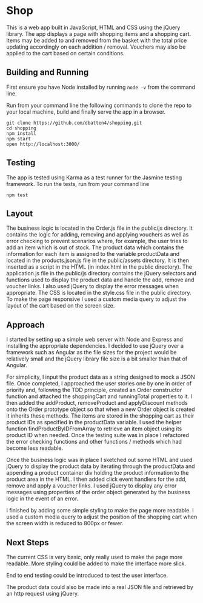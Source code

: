 # Shop

This is a web app built in JavaScript, HTML and CSS using the jQuery library.
The app displays a page with shopping items and a shopping cart. Items may be
added to and removed from the basket with the total price updating accordingly
on each addition / removal. Vouchers may also be applied to the cart based on
certain conditions.

## Building and Running

First ensure you have Node installed by running `node -v` from the command line.

Run from your command line the following commands to clone the repo to your
local machine, build and finally serve the app in a browser.
```
git clone https://github.com/dbatten4/shopping.git
cd shopping
npm install
npm start
open http://localhost:3000/
```

## Testing

The app is tested using Karma as a test runner for the Jasmine testing
framework. To run the tests, run from your command line
```
npm test
```

## Layout

The business logic is located in the Order.js file in the public/js directory.
It contains the logic for adding, removing and applying vouchers as well as
error checking to prevent scenarios where, for example, the user tries to add an
item which is out of stock. The product data which contains the information for
each item is assigned to the variable productData and located in the
products.json.js file in the public/assets directory. It is then inserted as a
script in the HTML (in index.html in the public directory). The application.js
file in the public/js directory contains the jQuery selectors and functions used
to display the product data and handle the add, remove and voucher links.
I also used jQuery to display the error messages when appropriate. The
CSS is located in the style.css file in the public directory. To make the page
responsive I used a custom media query to adjust the layout of the cart based
on the screen size.

## Approach

I started by setting up a simple web server with Node and Express and installing
the appropriate dependencies. I decided to use jQuery over a framework such as
Angular as the file sizes for the project would be relatively small and the
jQuery library file size is a bit smaller than that of Angular.

For simplicity, I input the product data as a string designed to mock a JSON
file. Once completed, I approached the user stories one by one in order of
priority and, following the TDD principle, created an Order constructor function
and attached the shoppingCart and runningTotal properties to it. I then added
the addProduct, removeProduct and applyDiscount methods onto the Order prototype
object so that when a new Order object is created it inherits these methods.
The items are stored in the shopping cart as their product IDs as specified in
the productData variable. I used the helper function findProductByIDFromArray to
retrieve an item object using its product ID when needed. Once the testing suite
was in place I refactored the error checking functions and other functions /
methods which had become less readable.

Once the business logic was in place I sketched out some HTML and used jQuery to
display the product data by iterating through the productData and appending a
product container div holding the product information to the product area in the
HTML. I then added click event handlers for the add, remove and apply a voucher
links. I used jQuery to display any error messages using properties of the
order object generated by the business logic in the event of an error.

I finished by adding some simple styling to make the page more readable. I used
a custom media query to adjust the position of the shopping cart when the screen
width is reduced to 800px or fewer.

## Next Steps

The current CSS is very basic, only really used to make the page more readable.
More styling could be added to make the interface more slick.

End to end testing could be introduced to test the user interface.

The product data could also be made into a real JSON file and retrieved by an
http request using jQuery.
